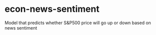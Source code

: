 # econ-news-sentiment
Model that predicts whether S&P500 price will go up or down based on news sentiment
